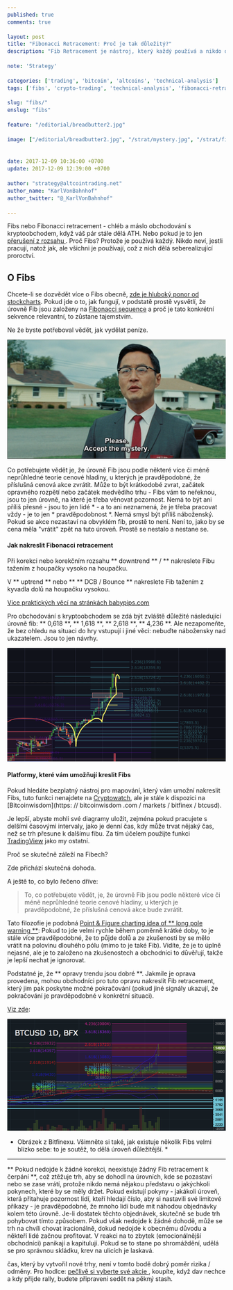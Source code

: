 ```yaml
---
published: true
comments: true

layout: post
title: "Fibonacci Retracement: Proč je tak důležitý?"
description: "Fib Retracement je nástroj, který každý používá a nikdo do něj nevidí. Proč ho neignorovat?"

note: 'Strategy'

categories: ['trading', 'bitcoin', 'altcoins', 'technical-analysis']
tags: ['fibs', 'crypto-trading', 'technical-analysis', 'fibonacci-retracement']

slug: "fibs/"
enslug: "fibs"

feature: "/editorial/breadbutter2.jpg"

image: ["/editorial/breadbutter2.jpg", "/strat/mystery.jpg", "/strat/fibs-btcusd2.png", "/strat/finexfibs.png"]


date: 2017-12-09 10:36:00 +0700
update: 2017-12-09 12:39:00 +0700

author: "strategy@altcointrading.net"
author_name: "KarlVonBahnhof"
author_twitter: "@_KarlVonBahnhof"

---
```


Fibs nebo Fibonacci retracement - chléb a máslo obchodování s kryptoobchodem, když váš pár stále dělá ATH. Nebo pokud je to jen <a class="internal" href="https://www.altcointrading.net/strategy/wyckoff-ranging-markets"> přerušení z rozsahu </a>. Proč Fibs? Protože je používá každý. Nikdo neví, jestli pracují, natož jak, ale všichni je používají, což z nich dělá seberealizující proroctví.

## O Fibs

Chcete-li se dozvědět více o Fibs obecně, [zde je hluboký ponor od stockcharts](http://stockcharts.com/school/doku.php?id=chart_school:chart_analysis:fibonacci_retracemen). Pokud jde o to, jak fungují, v podstatě prostě vysvětlí, že úrovně Fib jsou založeny na [Fibonacci sequence](https://math.temple.edu/~reich/Fib/fibo.html) a proč je tato konkrétní sekvence relevantní, to zůstane tajemstvím.

Ne že byste potřeboval vědět, jak vydělat peníze.

![](/strat/mystery.jpg)

Co potřebujete vědět je, že úrovně Fib jsou podle některé více či méně neprůhledné teorie cenové hladiny, u kterých je pravděpodobné, že příslušná cenová akce zvrátit. Může to být krátkodobé zvrat, začátek opravného rozpětí nebo začátek medvědího trhu - Fibs vám to neřeknou, jsou to jen úrovně, na které je třeba věnovat pozornost. Nemá to být ani příliš přesné - jsou to jen lidé * - a to ani neznamená, že je třeba pracovat vždy - je to jen * pravděpodobnost *. Nemá smysl být příliš náboženský. Pokud se akce nezastaví na obvyklém fib, prostě to není. Není to, jako by se cena měla "vrátit" zpět na tuto úroveň. Prostě se nestalo a nestane se.

#### Jak nakreslit Fibonacci retracement

Při korekci nebo korekčním rozsahu ** downtrend ** / ** nakreslete Fibu tažením z houpačky vysoko na houpačku.

V ** uptrend ** nebo ** ** DCB / Bounce ** nakreslete Fib tažením z kyvadla dolů na houpačku vysokou.

[Více praktických věcí na stránkách babypips.com](https://www.babypips.com/learn/forex/fibonacci-retracement)

Pro obchodování s kryptoobchodem se zdá být zvláště důležité následující úrovně fib: ** 0,618 **, ** 1,618 **, ** 2,618 **, ** 4,236 **. Ale nezapomeňte, že bez ohledu na situaci do hry vstupují i ​​jiné věci: nebuďte nábožensky nad ukazatelem. Jsou to jen návrhy.

![](/strat/fibs-btcusd2.png)


#### Platformy, které vám umožňují kreslit Fibs

Pokud hledáte bezplatný nástroj pro mapování, který vám umožní nakreslit Fibs, tuto funkci nenajdete na [Cryptowatch](https://cryptowat.ch), ale je stále k dispozici na [Bitcoinwisdom](https: // bitcoinwisdom .com / markets / bitfinex / btcusd).

Je lepší, abyste mohli své diagramy uložit, zejména pokud pracujete s delšími časovými intervaly, jako je denní čas, kdy může trvat nějaký čas, než se trh přesune k dalšímu fibu. Za tím účelem použijte funkci [TradingView](http://tradingview.go2cloud.org/SH1Je) jako my ostatní.

Proč se skutečně záleží na Fibech?

Zde přichází skutečná dohoda.

A ještě to, co bylo řečeno dříve:

> To, co potřebujete vědět, je, že úrovně Fib jsou podle některé více či méně neprůhledné teorie cenové hladiny, u kterých je pravděpodobné, že příslušná cenová akce bude zvrátit.

Tato filozofie je podobná [Point & Figure charting idea of ​​** long pole warning **](http://evilspeculator.com/high-pole-warning/): Pokud to jde velmi rychle během poměrně krátké doby, to je stále více pravděpodobné, že to půjde dolů a ze zkušenosti by se mělo vrátit na polovinu dlouhého pólu (mimo to je také Fib). Vidíte, že je to úplně nejasné, ale je to založeno na zkušenostech a obchodníci to důvěřují, takže je lepší nechat je ignorovat.

Podstatné je, že ** opravy trendu jsou dobré **. Jakmile je oprava provedena, mohou obchodníci pro tuto opravu nakreslit Fib retracement, který jim pak poskytne možné pokračování (pokud jiné signály ukazují, že pokračování je pravděpodobné v konkrétní situaci).

[Viz zde](https://www.tradingview.com/x/rUSvB1aL):

![](/strat/finexfibs.png)

* Obrázek z Bitfinexu. Všimněte si také, jak existuje několik Fibs velmi blízko sebe: to je soutěž, to dělá úroveň důležitější. *

________________________


** Pokud nedojde k žádné korekci, neexistuje žádný Fib retracement k čerpání **, což ztěžuje trh, aby se dohodl na úrovních, kde se pozastaví nebo se zase vrátí, protože nikdo nemá nějakou představu o jakýchkoli pokynech, které by se měly držet. Pokud existují pokyny - jakákoli úroveň, která přitahuje pozornost lidí, kteří hledají číslo, aby si nastavili své limitové příkazy - je pravděpodobné, že mnoho lidí bude mít náhodou objednávky kolem této úrovně. Je-li dostatek těchto objednávek, skutečně se bude trh pohybovat tímto způsobem. Pokud však nedojde k žádné dohodě, může se trh na chvíli chovat iracionálně, dokud nedojde k obecnému důvodu a někteří lidé začnou profitovat. V reakci na to zbytek (emocionálnější obchodníci) panikají a kapitulují. Pokud se to stane po shromáždění, udělá se pro správnou skládku, krev na ulicích je laskavá.

čas, který by vytvořil nové trhy, není v tomto bodě dobrý poměr rizika / odměny. Pro hodlce: <a class="intern" href="/wyckoff-avoidance/"> pečlivě si vyberte své akcie </a>, koupíte, když dav nechce a kdy přijde rally, budete připraveni sedět na pěkný stash.
